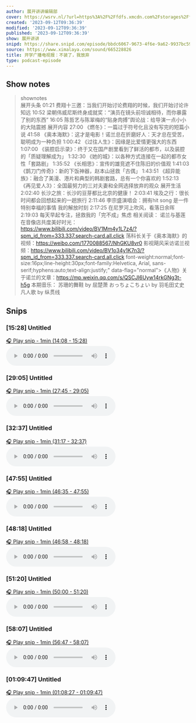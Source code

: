 ```yaml
---
author: 展开讲讲编辑部
cover: https://wsrv.nl/?url=https%3A%2F%2Ffdfs.xmcdn.com%2Fstorages%2Ff7c2-audiofreehighqps%2F71%2FA1%2FGAqhtYsK-glNAAJQjwMoED_P.jpeg&w=200&h=200
created: '2023-09-12T09:36:39'
modified: '2023-09-12T09:36:39'
published: '2023-09-12T09:36:39'
show: 展开讲讲
snipd: https://share.snipd.com/episode/bbdc6067-9673-4f6e-9a62-9937bc59feb9
source: https://www.ximalaya.com/sound/665228826
title: 开学广播电视报：不装了，我放弃
type: podcast-episode
---
```



## Show notes
> shownotes  
> 展开头条 
> 01:21 费翔️十三邀：当我们开始讨论费翔的时候，我们开始讨论许知远
> 10:52 梁朝伟威尼斯终身成就奖：“演员在镜头前坦诚相待，而你暴露了别的东西”
> 16:05 陈哲艺与陈翠梅的“贴身肉搏”舆论战：给导演一点小小的大陆震撼
> 展开内容 
> 27:00 《燃冬》：一篇过于符号化且没有写完的短篇小说
> 41:58 《奥本海默》：这才是电影！诺兰总在折磨好人：天才总在受苦，聪明成为一种负担
> 1:00:42 《过往人生》：因缘是比爱情更强大的东西
> 1:07:00 《装腔启示录》：终于又在国产剧里看到了鲜活的都市，以及装腔的「质疑理解成为」
> 1:32:30 《她的城》：以各种方式连接在一起的都市女性「套路剧」
> 1:35:52 《长相思》：宣传的雄竞遮不住陈旧的价值观
> 1:41:03 《鹊刀门传奇》：新的下饭神器，赵本山拯救「古偶」
> 1:43:51 《超异能族》：融合了美漫、港片和典型的韩剧套路，总有一个你喜欢的
> 1:52:13 《再见爱人3》：全国最努力的三对夫妻和全网选择放弃的观众
> 展开生活 
> 2:02:40 长沙之旅：长沙的豆芽都比北京的健康！
> 2:03:41 埃及之行：很长时间都会回想起来的一趟旅行
> 2:11:46 李宗盛演唱会：拥有hit song 是一件特别幸福的事情
> 我的解放时刻 
> 2:17:25 在尼罗河上吹风，看落日余晖
> 2:19:03 每天早起专注，拯救我的「完不成」焦虑
> 相关阅读：
> 诺兰与基莲在音像店共度美好时光：https://www.bilibili.com/video/BV1Mm4y1L7z4/?spm_id_from=333.337.search-card.all.click
> 荡科长关于《奥本海默》的视频：https://weibo.com/1770088567/NhGKU8vr0
> 影视飓风采访诺兰视频：https://www.bilibili.com/video/BV1o34y1K7n3/?spm_id_from=333.337.search-card.all.click font-weight:normal;font-size:16px;line-height:30px;font-family:Helvetica, Arial, sans-serif;hyphens:auto;text-align:justify;" data-flag="normal">《人物》关于诺兰的文章：https://mp.weixin.qq.com/s/QSCJI6Uyw14rkGNg3t-h5g
> 本期音乐：
> 苏珊的舞鞋 by 屈楚萧
> おっちょこちょい by 羽毛田丈史
> 凡人歌 by 纵贯线

## Snips
### [15:28] Untitled
[🎧 Play snip - 1min️ (14:08 - 15:28)](https://share.snipd.com/snip/415447bd-c2d1-4307-85c0-35f15a0f79ef)
<audio controls> <source src="https://jt.ximalaya.com//GKwRIasI1ZacBFCo2gJZT_Xf-aacv2-48K.m4a?channel=rss&album_id=24672021&track_id=665228826&uid=90906970&jt=https://aod.cos.tx.xmcdn.com/storages/07a3-audiofreehighqps/DF/72/GKwRIasI1ZacBFCo2gJZT_Xf-aacv2-48K.m4a#t=14:08,15:28"> </audio>
### [29:05] Untitled
[🎧 Play snip - 1min️ (27:45 - 29:05)](https://share.snipd.com/snip/f376ec7c-3a68-499e-8774-b45db5e6795f)
<audio controls> <source src="https://jt.ximalaya.com//GKwRIasI1ZacBFCo2gJZT_Xf-aacv2-48K.m4a?channel=rss&album_id=24672021&track_id=665228826&uid=90906970&jt=https://aod.cos.tx.xmcdn.com/storages/07a3-audiofreehighqps/DF/72/GKwRIasI1ZacBFCo2gJZT_Xf-aacv2-48K.m4a#t=27:45,29:05"> </audio>
### [32:37] Untitled
[🎧 Play snip - 1min️ (31:17 - 32:37)](https://share.snipd.com/snip/a46e654d-3faa-4ee4-9ec1-c3cf61a97e89)
<audio controls> <source src="https://jt.ximalaya.com//GKwRIasI1ZacBFCo2gJZT_Xf-aacv2-48K.m4a?channel=rss&album_id=24672021&track_id=665228826&uid=90906970&jt=https://aod.cos.tx.xmcdn.com/storages/07a3-audiofreehighqps/DF/72/GKwRIasI1ZacBFCo2gJZT_Xf-aacv2-48K.m4a#t=31:17,32:37"> </audio>
### [47:55] Untitled
[🎧 Play snip - 1min️ (46:35 - 47:55)](https://share.snipd.com/snip/d0860177-eb7c-427c-945b-6be43a3301b3)
<audio controls> <source src="https://jt.ximalaya.com//GKwRIasI1ZacBFCo2gJZT_Xf-aacv2-48K.m4a?channel=rss&album_id=24672021&track_id=665228826&uid=90906970&jt=https://aod.cos.tx.xmcdn.com/storages/07a3-audiofreehighqps/DF/72/GKwRIasI1ZacBFCo2gJZT_Xf-aacv2-48K.m4a#t=46:35,47:55"> </audio>
### [48:18] Untitled
[🎧 Play snip - 1min️ (46:58 - 48:18)](https://share.snipd.com/snip/01a78ba5-ded5-4013-8c9a-8eb4457ab7f0)
<audio controls> <source src="https://jt.ximalaya.com//GKwRIasI1ZacBFCo2gJZT_Xf-aacv2-48K.m4a?channel=rss&album_id=24672021&track_id=665228826&uid=90906970&jt=https://aod.cos.tx.xmcdn.com/storages/07a3-audiofreehighqps/DF/72/GKwRIasI1ZacBFCo2gJZT_Xf-aacv2-48K.m4a#t=46:58,48:18"> </audio>
### [51:20] Untitled
[🎧 Play snip - 1min️ (50:00 - 51:20)](https://share.snipd.com/snip/474d85db-3b42-43e1-8201-3aeeac9b6e45)
<audio controls> <source src="https://jt.ximalaya.com//GKwRIasI1ZacBFCo2gJZT_Xf-aacv2-48K.m4a?channel=rss&album_id=24672021&track_id=665228826&uid=90906970&jt=https://aod.cos.tx.xmcdn.com/storages/07a3-audiofreehighqps/DF/72/GKwRIasI1ZacBFCo2gJZT_Xf-aacv2-48K.m4a#t=50:00,51:20"> </audio>
### [58:07] Untitled
[🎧 Play snip - 1min️ (56:47 - 58:07)](https://share.snipd.com/snip/b1547666-c0e0-4c13-982e-df97f7d119a3)
<audio controls> <source src="https://jt.ximalaya.com//GKwRIasI1ZacBFCo2gJZT_Xf-aacv2-48K.m4a?channel=rss&album_id=24672021&track_id=665228826&uid=90906970&jt=https://aod.cos.tx.xmcdn.com/storages/07a3-audiofreehighqps/DF/72/GKwRIasI1ZacBFCo2gJZT_Xf-aacv2-48K.m4a#t=56:47,58:07"> </audio>
### [01:09:47] Untitled
[🎧 Play snip - 1min️ (01:08:27 - 01:09:47)](https://share.snipd.com/snip/f5acadf7-54e2-468a-a825-dab76118ffc9)
<audio controls> <source src="https://jt.ximalaya.com//GKwRIasI1ZacBFCo2gJZT_Xf-aacv2-48K.m4a?channel=rss&album_id=24672021&track_id=665228826&uid=90906970&jt=https://aod.cos.tx.xmcdn.com/storages/07a3-audiofreehighqps/DF/72/GKwRIasI1ZacBFCo2gJZT_Xf-aacv2-48K.m4a#t=01:08:27,01:09:47"> </audio>
